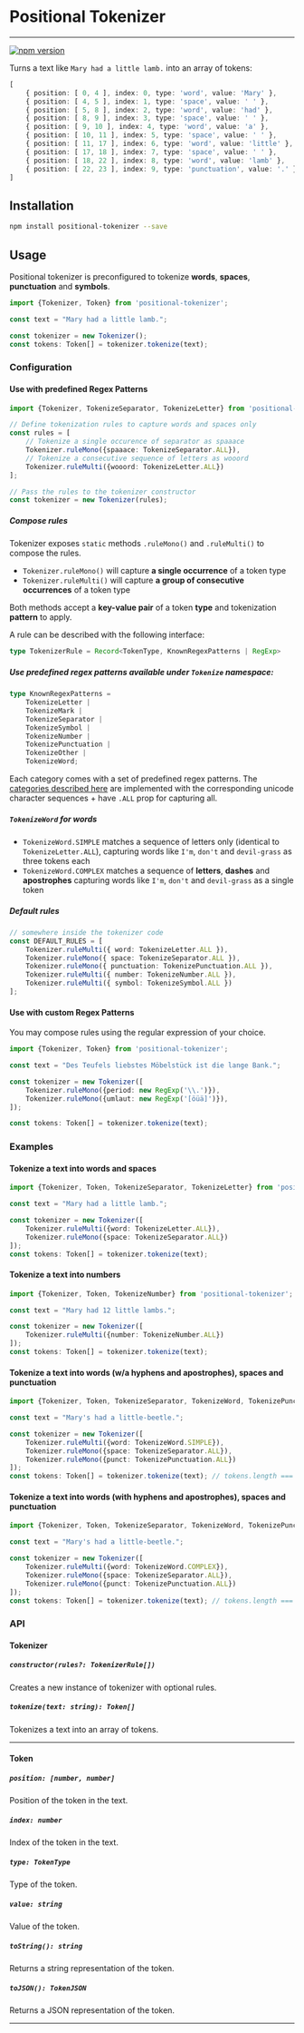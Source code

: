 # Positional Tokenizer
---
[![npm version](https://badge.fury.io/js/positional-tokenizer.svg)](https://badge.fury.io/js/positional-tokenizer)

Turns a text like `Mary had a little lamb.` into an array of tokens:
```typescript
[
    { position: [ 0, 4 ], index: 0, type: 'word', value: 'Mary' },
    { position: [ 4, 5 ], index: 1, type: 'space', value: ' ' },
    { position: [ 5, 8 ], index: 2, type: 'word', value: 'had' },
    { position: [ 8, 9 ], index: 3, type: 'space', value: ' ' },
    { position: [ 9, 10 ], index: 4, type: 'word', value: 'a' },
    { position: [ 10, 11 ], index: 5, type: 'space', value: ' ' },
    { position: [ 11, 17 ], index: 6, type: 'word', value: 'little' },
    { position: [ 17, 18 ], index: 7, type: 'space', value: ' ' },
    { position: [ 18, 22 ], index: 8, type: 'word', value: 'lamb' },
    { position: [ 22, 23 ], index: 9, type: 'punctuation', value: '.' }
]
```
## Installation
```bash
npm install positional-tokenizer --save
```

## Usage
Positional tokenizer is preconfigured to tokenize **words**, **spaces**, **punctuation** and **symbols**.

```typescript
import {Tokenizer, Token} from 'positional-tokenizer';

const text = "Mary had a little lamb.";

const tokenizer = new Tokenizer();
const tokens: Token[] = tokenizer.tokenize(text);
```

### Configuration
#### Use with predefined Regex Patterns
```typescript
import {Tokenizer, TokenizeSeparator, TokenizeLetter} from 'positional-tokenizer';

// Define tokenization rules to capture words and spaces only
const rules = [
    // Tokenize a single occurence of separator as spaaace
    Tokenizer.ruleMono({spaaace: TokenizeSeparator.ALL}),
    // Tokenize a consecutive sequence of letters as wooord
    Tokenizer.ruleMulti({wooord: TokenizeLetter.ALL})
];

// Pass the rules to the tokenizer constructor
const tokenizer = new Tokenizer(rules);
```

##### Compose rules
Tokenizer exposes `static` methods `.ruleMono()` and `.ruleMulti()` to compose the rules.

- `Tokenizer.ruleMono()` will capture **a single occurrence** of a token type
- `Tokenizer.ruleMulti()` will capture **a group of consecutive occurrences** of a token type

Both methods accept a **key-value pair** of a token **type** and tokenization **pattern** to apply.

A rule can be described with the following interface:

```typescript
type TokenizerRule = Record<TokenType, KnownRegexPatterns | RegExp>
```

##### Use predefined regex patterns available under `Tokenize` namespace:

```typescript 
type KnownRegexPatterns = 
    TokenizeLetter | 
    TokenizeMark | 
    TokenizeSeparator | 
    TokenizeSymbol | 
    TokenizeNumber | 
    TokenizePunctuation | 
    TokenizeOther | 
    TokenizeWord;
```

Each category comes with a set of predefined regex patterns. The [categories described here](https://www.regular-expressions.info/unicode.html) are implemented with the corresponding unicode character sequences + have `.ALL` prop for capturing all.

##### `TokenizeWord` for words 
- `TokenizeWord.SIMPLE` matches a sequence of letters only (identical to `TokenizeLetter.ALL`), capturing words like `I'm`, `don't` and `devil-grass` as three tokens each
- `TokenizeWord.COMPLEX` matches a sequence of **letters**, **dashes** and **apostrophes** capturing words like `I'm`, `don't` and `devil-grass` as a single token

##### Default rules
```typescript
// somewhere inside the tokenizer code
const DEFAULT_RULES = [
    Tokenizer.ruleMulti({ word: TokenizeLetter.ALL }),
    Tokenizer.ruleMono({ space: TokenizeSeparator.ALL }),
    Tokenizer.ruleMono({ punctuation: TokenizePunctuation.ALL }),
    Tokenizer.ruleMulti({ number: TokenizeNumber.ALL }),
    Tokenizer.ruleMulti({ symbol: TokenizeSymbol.ALL })
];
```

#### Use with custom Regex Patterns
You may compose rules using the regular expression of your choice.

```typescript
import {Tokenizer, Token} from 'positional-tokenizer';

const text = "Des Teufels liebstes Möbelstück ist die lange Bank.";

const tokenizer = new Tokenizer([
    Tokenizer.ruleMono({period: new RegExp('\\.')}),
    Tokenizer.ruleMono({umlaut: new RegExp('[öüä]')}),
]);

const tokens: Token[] = tokenizer.tokenize(text);
```
### Examples
#### Tokenize a text into words and spaces

```typescript
import {Tokenizer, Token, TokenizeSeparator, TokenizeLetter} from 'positional-tokenizer';

const text = "Mary had a little lamb.";

const tokenizer = new Tokenizer([
    Tokenizer.ruleMulti({word: TokenizeLetter.ALL}),
    Tokenizer.ruleMono({space: TokenizeSeparator.ALL})
]);
const tokens: Token[] = tokenizer.tokenize(text);
```

#### Tokenize a text into numbers
```typescript
import {Tokenizer, Token, TokenizeNumber} from 'positional-tokenizer';

const text = "Mary had 12 little lambs.";

const tokenizer = new Tokenizer([
    Tokenizer.ruleMulti({number: TokenizeNumber.ALL})
]);
const tokens: Token[] = tokenizer.tokenize(text);
```
#### Tokenize a text into words (w/a hyphens and apostrophes), spaces and punctuation
```typescript
import {Tokenizer, Token, TokenizeSeparator, TokenizeWord, TokenizePunctuation} from 'positional-tokenizer';

const text = "Mary's had a little-beetle.";

const tokenizer = new Tokenizer([
    Tokenizer.ruleMulti({word: TokenizeWord.SIMPLE}),
    Tokenizer.ruleMono({space: TokenizeSeparator.ALL}),
    Tokenizer.ruleMono({punct: TokenizePunctuation.ALL})
]);
const tokens: Token[] = tokenizer.tokenize(text); // tokens.length === 12
```

#### Tokenize a text into words (with hyphens and apostrophes), spaces and punctuation
```typescript
import {Tokenizer, Token, TokenizeSeparator, TokenizeWord, TokenizePunctuation} from 'positional-tokenizer';

const text = "Mary's had a little-beetle.";

const tokenizer = new Tokenizer([
    Tokenizer.ruleMulti({word: TokenizeWord.COMPLEX}),
    Tokenizer.ruleMono({space: TokenizeSeparator.ALL}),
    Tokenizer.ruleMono({punct: TokenizePunctuation.ALL})
]);
const tokens: Token[] = tokenizer.tokenize(text); // tokens.length === 8
```
### API
#### Tokenizer
##### `constructor(rules?: TokenizerRule[])`
Creates a new instance of tokenizer with optional rules.

##### `tokenize(text: string): Token[]`
Tokenizes a text into an array of tokens.

---

#### Token
##### `position: [number, number]`
Position of the token in the text.

##### `index: number`
Index of the token in the text.

##### `type: TokenType`
Type of the token.

##### `value: string`
Value of the token.

##### `toString(): string`
Returns a string representation of the token.

##### `toJSON(): TokenJSON`
Returns a JSON representation of the token.

---
